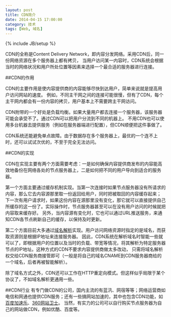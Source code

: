 ```yaml
---
layout: post
title: CDN简介
date: 2014-04-15 17:00:00
category: 技术
tags: [Web, 域名]
---
```

{% include JB/setup %}

CDN的全称是Content Delivery Network，即内容分发网络。采用CDN后，同一份网络资源在多个服务器上都有拷贝，
当用户访问某一内容时，CDN系统会根据当时的网络状况和用户所处位置等因素来选择一个最合适的服务器进行连接。

<!--more-->

##CDN的作用

CDN的主要作用是使内容提供商的内容能够尽快到达用户，简单来说就是提高用户访问网站的速度。
例如，不同主干网之间的连接可能很慢，但有了CDN，每个主干网内都会有一份内容的拷贝，用户基本上不需要跨主干网访问。

CDN附带的一个好处是负载均衡。如果大量用户都去连接一个服务器，该服务器可能会承受不了。通过CDN可以把用户分流到不同的机器上。
不用CDN也可以使用多台机器去提供服务（例如在服务器端进行配置），但CDN顺便把这件事做了。

CDN系统还能避免单点故障。由于数据存在多个服务器上，最优的一个连不上时，还可以试试次优的，不至于完全无法访问。

##CDN的实现

CDN在实现主要有两个方面需要考虑：一是如何确保内容提供商发布的内容能高效地备份在网络各处的节点服务器上，二是如何把不同的用户导向到适合的服务器。

第一个方面主要通过缓存机制实现。当第一次连接时如果节点服务器没有所请求的内容，那么它去内容源那里取一份返回给用户，同时把被取回的内容缓存起来；
下一次有用户请求时，如果这份内容在源那里没有变化，那它就可以直接提供自己所缓存的这一份了。实际操作时，节点服务器甚至可以在没有用户访问的时候就把内容取来缓存好。
另外，当内容源有变化时，它也可以通过URL推送服务，来通知CDN各节点刷新自己的缓存，以保持及时更新。

第二个方面目前大多通过[域名解析](http://blog.shengbin.me/posts/domain-name-resolution/)实现。用户访问网络资源时指定的是域名，而获取资源则是根据IP地址来连接服务器。
因此，CDN系统在解析域名时智能一些就可以了，即根据用户的位置以及当时的负载、带宽等情况，将其解析为特定服务器节点的IP地址。这种方式的CDN不要求内容提供商做太多改动，
只需将域名解析权交给CDN服务商接管即可（一般是将自己的域名CNAME到CDN服务器商给的一个域名，后者再被智能解析）。

除了域名方式之外，CDN还可以工作在HTTP重定向模式。但这样似乎局限于某个协议了，不如域名解析更通用一些。

##CDN行业
有专门做CDN的公司，国内主流的有蓝汛、网宿等等；网络运营商如电信和网通也提供CDN服务；还有一些搞网站加速的，其中也包含CDN功能，如[百度加速乐](http://jiasule.baidu.com/)、[360网站卫士](http://wangzhan.360.cn/)。
当然，有实力的公司可以自行购买节点服务器为自己的网站做CDN，例如优酷、百度等。

